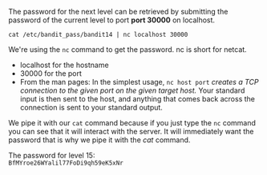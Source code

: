 The password for the next level can be retrieved by submitting the password of the current level to port **port 30000** on localhost.

`cat /etc/bandit_pass/bandit14 | nc localhost 30000`

We're using the `nc` command to get the password.  nc is short for netcat. 
- localhost for the hostname
- 30000 for the port
- From the man pages: In the simplest usage, `nc host port` *creates a TCP connection to the given port on the given target host.* Your standard input is then sent to the host, and anything that comes back across the connection is sent to your standard output.

We pipe it with our `cat` command because if you just type the `nc` command you can see that it will interact with the server.  It will immediately want the password that is why we pipe it with the *cat* command. 

The password for level 15:\
`BfMYroe26WYalil77FoDi9qh59eK5xNr`

